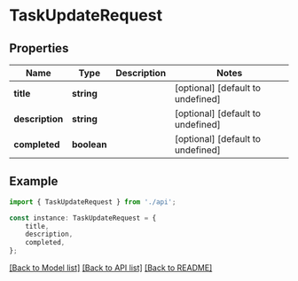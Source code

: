 # TaskUpdateRequest


## Properties

Name | Type | Description | Notes
------------ | ------------- | ------------- | -------------
**title** | **string** |  | [optional] [default to undefined]
**description** | **string** |  | [optional] [default to undefined]
**completed** | **boolean** |  | [optional] [default to undefined]

## Example

```typescript
import { TaskUpdateRequest } from './api';

const instance: TaskUpdateRequest = {
    title,
    description,
    completed,
};
```

[[Back to Model list]](../README.md#documentation-for-models) [[Back to API list]](../README.md#documentation-for-api-endpoints) [[Back to README]](../README.md)
